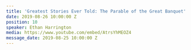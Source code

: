 ```yaml
---
title: 'Greatest Stories Ever Told: The Parable of the Great Banquet'
date: 2019-08-26 10:00:00 Z
position: 10
speaker: Ethan Harrington
media: https://www.youtube.com/embed/AtrsYhMEOZ4
message_date: 2019-08-25 10:00:00 Z
---
```


